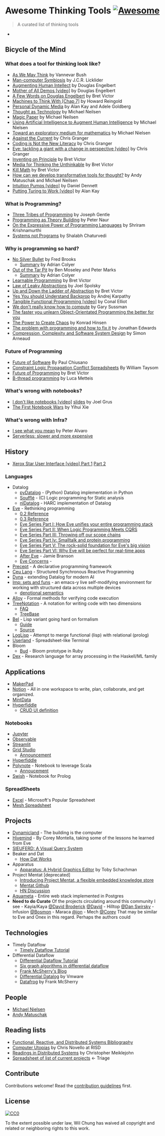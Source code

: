 # Awesome Thinking Tools [![Awesome](https://awesome.re/badge.svg)](https://awesome.re)

> A curated list of thinking tools

- 

## Bicycle of the Mind

### What does a tool for thinking look like?

- [As We May Think](https://www.theatlantic.com/magazine/archive/1945/07/as-we-may-think/303881/) by Vannevar Bush
- [Man-computer Symbiosis](https://groups.csail.mit.edu/medg/people/psz/Licklider.html) by J.C.R. Licklider
- [Augmenting Human Intellect](http://dougengelbart.org/content/view/138) by Douglas Engelbert
- [Mother of All Demos [video]](https://www.youtube.com/watch?v=qI8r8D46JOY&list=PL76DBC8D6718B8FD3&index=8) by Douglas Engelbert
- [A Few Words on Douglas Engelbert](http://worrydream.com/Engelbart/) by Bret Victor
- [Machines to Think With [Chap 7]](http://www.rheingold.com/texts/tft/07.html#Chap07) by Howard Reingold
- [Personal Dynamic Media](www.newmediareader.com/book_samples/nmr-26-kay.pdf) by Alan Kay and Adele Goldberg
- [Thought as Technology](http://cognitivemedium.com/tat/index.html) by Michael Neilsen
- [Magic Paper](http://cognitivemedium.com/magic_paper/index.html) by Michael Neilsen
- [Using Artificial Intelligence to Augment Human Intelligence](https://distill.pub/2017/aia/) by Michael Nielsen
- [Toward an exploratory medium for mathematics](http://cognitivemedium.com/emm/emm.html) by Michael Nielsen
- [Against the Current](https://observablehq.com/@jashkenas/against-the-current-what-we-learned-from-eve-transcript) by Chris Granger
- [Coding is Not the New Literacy](https://www.chris-granger.com/2015/01/26/coding-is-not-the-new-literacy/) by Chris Granger
- [Eve: tackling a giant with a change in perspective [video]](https://www.youtube.com/watch?v=a_o-ZzgpiK8) by Chris Granger
- [Inventing on Principle](https://www.youtube.com/watch?v=PUv66718DII) by Bret Victor
- [Media for Thinking the Unthinkable](https://www.youtube.com/watch?v=oUaOucZRlmE) by Bret Victor
- [Kill Math](http://worrydream.com/KillMath/) by Bret Victor
- [How can we develop transformative tools for thought?](https://numinous.productions/ttft/) by Andy Matuschak and Michael Neilsen
- [Intuition Pumps [video]](https://www.youtube.com/watch?v=4Q_mY54hjM0) by Daniel Dennett
- [Putting Turing to Work [video]](https://www.heidelberg-laureate-forum.org/video/lecture-putting-turing-to-work.html) by Alan Kay

### What is Programming?

- [Three Tribes of Programming](https://josephg.com/blog/3-tribes/) by Joseph Gentle
- [Programming as Theory Building](http://pages.cs.wisc.edu/~remzi/Naur.pdf) by Peter Naur
- [On the Expressive Power of Programming Languages](https://www.youtube.com/watch?v=43XaZEn2aLc) by Shriram Krishnamurthi
- [Systems not Programs](https://shalabh.com/programmable-systems/systems-not-programs.html) by Shalabh Chaturvedi

### Why is programming so hard?

- [No Silver Bullet](http://worrydream.com/refs/Brooks-NoSilverBullet.pdf) by Fred Brooks
  - [Summary](https://blog.acolyer.org/2016/09/06/no-silver-bullet-essence-and-accident-in-software-engineering/) by Adrian Colyer
- [Out of the Tar Pit](http://curtclifton.net/papers/MoseleyMarks06a.pdf) by Ben Moseley and Peter Marks
  - [Summary](https://blog.acolyer.org/2015/03/20/out-of-the-tar-pit/) by Adrian Colyer
- [Learnable Programming](http://worrydream.com/LearnableProgramming/) by Bret Victor
- [Law of Leaky Abstractions](https://www.joelonsoftware.com/2002/11/11/the-law-of-leaky-abstractions/) by Joel Spolsky
- [Up and Down the Ladder of Abstraction](http://worrydream.com/LadderOfAbstraction/) by Bret Victor
- [Yes You should Understand Backprop](https://medium.com/@karpathy/yes-you-should-understand-backprop-e2f06eab496b#.lbzzq2acs) by Andrej Karpathy
- [Tangible Functional Programming [video]](https://www.youtube.com/watch?v=faJ8N0giqzw) by Conal Elliot
- [We don't really know how to compute](https://www.infoq.com/presentations/We-Really-Dont-Know-How-To-Compute/) by Gary Sussman
- [The faster you unlearn Object-Orientated Programming the better for you](https://dpc.pw/the-faster-you-unlearn-oop-the-better-for-you-and-your-software)
- [The Power to Create Chaos](https://hal.archives-ouvertes.fr/hal-02071770/document) by Konrad Hinsen
- [The problem with programming and how to fix it](https://alarmingdevelopment.org/?p=1173) by Jonathan Edwards
- [Compression, Complexity and Software System Design](https://theartofmachinery.com/2017/06/25/compression_complexity_and_software.html) by Simon Arneaud

### Future of Programming

- [Future of Software](https://pchiusano.github.io/2013-05-22/future-of-software.html) By Paul Chiusano
- [Constraint Logic Propagation Conflict Spreadsheets](https://www.youtube.com/watch?v=voG5-15aDu4) By William Taysom
- [Future of Programming](https://www.youtube.com/watch?v=8pTEmbeENF4) by Bret Victor
- [B-thread programming](https://medium.com/@lmatteis/b-threads-programming-in-a-way-that-allows-for-easier-changes-5d95b9fb6928) by Luca Metteis

### What's wrong with notebooks?

- [I don't like notebooks [video]](https://www.youtube.com/watch?v=7jiPeIFXb6U) [slides](https://docs.google.com/presentation/d/1n2RlMdmv1p25Xy5thJUhkKGvjtV-dkAIsUXP-AL4ffI/preview#slide=id.g362da58057_0_664) by Joel Grus
- [The First Notebook Wars](https://yihui.name/en/2018/09/notebook-war/) by Yihui Xie

### What's wrong with Infra?

- [I see what you mean](https://www.youtube.com/watch?v=R2Aa4PivG0g) by Peter Alvaro
- [Serverless: slower and more expensive](http://einaregilsson.com/serverless-15-percent-slower-and-eight-times-more-expensive/)

## History

- [Xerox Star User Interface [video] Part 1](https://www.youtube.com/watch?v=Cn4vC80Pv6Q) [Part 2](https://www.youtube.com/watch?v=ODZBL80JPqw)

### Languages

- Datalog
  - [pyDatalog](https://sites.google.com/site/pydatalog/home) - (Python) Datalog implementation in Python
  - [Soufflé](https://souffle-lang.github.io/) - (C) Logic programming for Static analysis
  - [nlDatalog](https://github.com/harc/nl-datalog) - HARC implementation of Datalog
- [Eve](https://witheve.com) - Rethinking programming
  - [0.2 Reference](http://docs-next.witheve.com/v0.2/)
  - [0.3 Reference](http://docs-next.witheve.com/v0.3/)
  - [Eve Series Part I: How Eve unifies your entire programming stack](https://hackernoon.com/how-eve-unifies-your-entire-programming-stack-900ca80c58a7)
  - [Eve Series Part II: When Logic Programming Meets CQRS](https://hackernoon.com/when-logic-programming-meets-cqrs-1137ab2a5f86)
  - [Eve Series Part III: Throwing off our scope chains](https://hackernoon.com/throwing-off-our-scope-chains-7567beb2d0b6)
  - [Eve Series Part Iv: Smalltalk and protein programming](https://hackernoon.com/smalltalk-and-protein-programming-4da245ac93e2)
  - [Eve Series Part V: The rock-solid foundation for Eve's big vision](https://hackernoon.com/the-rock-solid-foundation-for-eves-big-vision-225b80b91e11)
  - [Eve Series Part VI: Why Eve will be perfect for real-time apps](https://hackernoon.com/why-eve-will-be-perfect-for-realtime-apps-92b965b80ad)
  - [After Eve](http://scattered-thoughts.net/blog/2016/01/17/after-eve/) - Jamie Branson
  - [Eve Concerns](https://news.ycombinator.com/item?id=10995235#10996541) - 
- [Precept](https://github.com/CoNarrative/precept) - A declarative programming framework
- [Ceu Lang](http://ceu-lang.org/) - Structured Synchronous Reactive Programming
- [Dyna](http://www.cs.jhu.edu/%7Enwf/datalog20-paper.pdf) - extending Datalog for modern AI
- [Imp: sets and funs](https://scattered-thoughts.net/writing/imp-sets-and-funs/) - an emacs-y live self-modifying environment for working with structured data across multiple devices
  - [denotional semantics](https://scattered-thoughts.net/writing/imp-denotational-semantics/)
- [Alloy](https://github.com/AlloyTools/org.alloytools.alloy) - Formal methods for verifying code execution
- [TreeNotation](https://treenotation.org/) - A notation for writing code with two dimensions
  - [FAQ](http://faq.treenotation.org/)
  - [TreeBase](https://jtree.treenotation.org/treeBase/)
- [Bel](http://paulgraham.com/bel.html) - Lisp variant going hard on formalism
  - [Guide](https://sep.yimg.com/ty/cdn/paulgraham/bellanguage.txt?t=1570888282&)
  - [Source](https://sep.yimg.com/ty/cdn/paulgraham/bel.bel?t=1570888282&)
- [LogLisp](https://pdfs.semanticscholar.org/13d4/0039004d397ade1b6151945eab371b98ec7c.pdf) - Attempt to merge functional (lisp) with relational (prolog)
- [Userland](https://hisham.hm/userland/) - Spreadsheet-like Terminal
- Bloom
  - [Bud](https://github.com/bloom-lang/bud) - Bloom prototype in Ruby
- [Dex](https://github.com/google-research/dex-lang) - Research language for array processing in the Haskell/ML family        

## Applications

- [MakerPad](https://www.makerpad.co/)
- [Notion](https://www.notion.so/) - All in one workspace to write, plan, collaborate, and get organized. 
- [MintData](https://mintdata.com)
- [Hyperfiddle](http://www.hyperfiddle.net/:quick-start)
  - [CRUD UI definition](https://gist.github.com/dustingetz/654e502340070280ab9744723a8ae250)

### Notebooks

- [Jupyter](https://jupyter.org/)
- [Observable](https://observablehq.com/)
- [Streamlit](https://streamlit.io/)
- [Grid Studio](https://github.com/ricklamers/gridstudio)
  - [Announcement](https://hackernoon.com/introducing-grid-studio-a-spreadsheet-app-with-python-to-make-data-science-easier-tdup38f7)
- [Hyperfiddle](http://www.hyperfiddle.net/:quick-start)
- [Polynote](https://polynote.org/) - Notebook to leverage Scala
  - [Annoucement](https://medium.com/netflix-techblog/open-sourcing-polynote-an-ide-inspired-polyglot-notebook-7f929d3f447)
- [Swish](https://swish.swi-prolog.org/) - Notebook for Prolog

### SpreadSheets

- [Excel](#section) - Microsoft's Popular Spreadsheet
- [Mesh Spreadsheet](http://mesh-spreadsheet.com/)

## Projects

- [Dynamicland](https://dynamicland.org/) - The building is the computer
- [Hivemind](https://gitlab.com/cmontella/hivemind) - By Corey Montella, taking some of the lessons he learned from Eve 
- [SIEUFERD: A Visual Query System](https://www.youtube.com/watch?v=W6xmqcb8hFQ)
- Beaker and Dat
  - [How Dat Works](https://datprotocol.github.io/how-dat-works/)
- Apparatus
  - [Apparatus: A Hybrid Graphics Editor](https://www.youtube.com/watch?v=i3Xack9ufYk) by Toby Schachman
- Project Mentat [deprecated]
  - [Introducing Project Mentat, a flexible embedded knowledge store](https://medium.com/project-tofino/introducing-datomish-a-flexible-embedded-knowledge-store-1d7976bff344)
  - [Mentat Github](https://github.com/mozilla/mentat)
  - [HN Discussion](https://news.ycombinator.com/item?id=13568559)
- [Aquameta](https://github.com/aquametalabs/aquameta) - Entire web stack implemented in Postgres
- **Need to do Curate** Of the projects circulating around this community I see
  \- Kayia/Kaya [@David Broderick](https://futureofcoding.slack.com/team/UJCHWTMH6) [@David](https://futureofcoding.slack.com/team/U8A87T2NQ)
  \- Hilltop [@Dan Swirsky](https://futureofcoding.slack.com/team/UEP7RL0HX)
  \- Infusion [@Bosmon](https://futureofcoding.slack.com/team/UEH6T3RJB)
  \- Maraca [@jon](https://futureofcoding.slack.com/team/UJDQKSSJ0)
  \- Mech [@Corey](https://futureofcoding.slack.com/team/UCGR73CAY)
  That may be similar to Eve and Onex in this regard. Perhaps the authors could 

## Technologies

- Timely Dataflow
  - [Timely Dataflow Tutorial](https://timelydataflow.github.io/timely-dataflow/)
- Differential Dataflow
  - [Differential Dataflow Tutorial](https://timelydataflow.github.io/differential-dataflow/)
  - [Six graph algorithms in differential dataflow](https://www.youtube.com/watch?time_continue=1&v=iW1GNY_S6xc)
  - [Frank McSherry's Blog](https://github.com/frankmcsherry/blog)
  - [Differential Datalog](https://github.com/vmware/differential-datalog) by Vmware
  - [Datafrog](https://github.com/frankmcsherry/datafrog) by Frank McSherry

## People

- [Michael Nielsen](http://michaelnielsen.org)
- [Andy Matuschak](https://andymatuschak.org/)

## Reading lists

- [Functional, Reactive, and Distributed Systems Bibliography](https://gist.github.com/brendanzab/a6073e73f751a6ca9750f960a92f2afe)
- [Computer Utopias](http://chrisnovello.com/teaching/risd/computer-utopias/) by Chris Novello at RISD
- [Readings in Distributed Systems](http://christophermeiklejohn.com/distributed/systems/2013/07/12/readings-in-distributed-systems.html) by Christopher Meiklejohn
- [Spreadsheet of list of current projects](https://github.com/markdewing/next_steps_in_programming/blob/master/programming_by_transformations.md) <- Triage

## Contribute

Contributions welcome! Read the [contribution guidelines](contributing.md) first.


## License

[![CC0](https://mirrors.creativecommons.org/presskit/buttons/88x31/svg/cc-zero.svg)](https://creativecommons.org/publicdomain/zero/1.0)

To the extent possible under law, Wil Chung has waived all copyright and
related or neighboring rights to this work.
